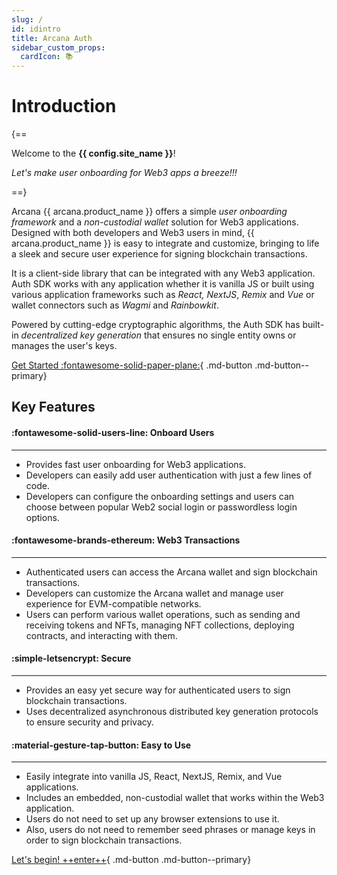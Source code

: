 ```yaml
---
slug: /
id: idintro
title: Arcana Auth
sidebar_custom_props:
  cardIcon: 📚
---
```


# Introduction

{==

Welcome to the **{{ config.site_name }}**! 

*Let's make user onboarding for Web3 apps a breeze!!!*

==}

Arcana {{ arcana.product_name }} offers a simple _user onboarding framework_ and a _non-custodial wallet_ solution for Web3 applications. Designed with both developers and Web3 users in mind, {{ arcana.product_name }} is easy to integrate and customize, bringing to life a sleek and secure user experience for signing blockchain transactions. 

It is a client-side library that can be integrated with any Web3 application. Auth SDK works with any application whether it is vanilla JS or built using various application frameworks such as _React, NextJS_, _Remix_ and _Vue_ or wallet connectors such as _Wagmi_ and _Rainbowkit_.

Powered by cutting-edge cryptographic algorithms, the Auth SDK has built-in _decentralized key generation_ that ensures no single entity owns or manages the user's keys. 

[Get Started :fontawesome-solid-paper-plane:](./walletsdk/wallet_qs.md){ .md-button .md-button--primary}

## Key Features

<div class="grid cards" markdown>
  <div class="card" markdown><h4><b>:fontawesome-solid-users-line: Onboard Users</b></h4><hr><p ><ul><li>Provides fast user onboarding for Web3 applications.</li><li>Developers can easily add user authentication with just a few lines of code.</li><li>Developers can configure the onboarding settings and users can choose between popular Web2 social login or passwordless login options.</li></ul></p></div>
  <div class="card" markdown><h4><b>:fontawesome-brands-ethereum: Web3 Transactions</b></h4><hr><p><ul><li>Authenticated users can access the Arcana wallet and sign blockchain transactions.</li><li>Developers can customize the Arcana wallet and manage user experience for EVM-compatible networks.</li><li>Users can perform various wallet operations, such as sending and receiving tokens and NFTs, managing NFT collections, deploying contracts, and interacting with them.</li></ul></p></div>
  <div class="card" markdown><h4><b>:simple-letsencrypt: Secure</b></h4><hr><p><ul><li>Provides an easy yet secure way for authenticated users to sign blockchain transactions.</li><li>Uses decentralized asynchronous distributed key generation protocols to ensure security and privacy.</li></ul></p></div>
  <div class="card" markdown><h4><b>:material-gesture-tap-button: Easy to Use</b></h4><hr><p><ul><li>Easily  integrate into vanilla JS, React, NextJS, Remix, and Vue applications.</li><li>Includes an embedded, non-custodial wallet that works within the Web3 application.</li><li>Users do not need to set up any browser extensions to use it.<li>Also, users do not need to remember seed phrases or manage keys in order to sign blockchain transactions.</li></ul></p></div>
</div>



[Let's begin! ++enter++](./walletsdk/wallet_qs.md){ .md-button .md-button--primary}
